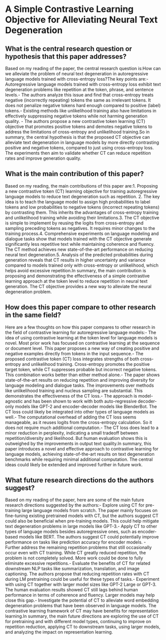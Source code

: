# A Simple Contrastive Learning Objective for Alleviating Neural Text   Degeneration

## What is the central research question or hypothesis that this paper addresses?

Based on my reading of the paper, the central research question is:How can we alleviate the problem of neural text degeneration in autoregressive language models trained with cross-entropy loss?The key points are:- Autoregressive language models trained with cross-entropy loss exhibit text degeneration problems like repetition at the token, phrase, and sentence levels.- The authors analyze this issue and find that cross-entropy treats negative (incorrectly repeating) tokens the same as irrelevant tokens. It does not penalize negative tokens hard enough compared to positive (label) tokens.- Existing methods like unlikelihood training also have limitations in effectively suppressing negative tokens while not harming generation quality. - The authors propose a new contrastive token learning (CT) objective that promotes positive tokens and demotes negative tokens to address the limitations of cross-entropy and unlikelihood training.So in summary, the central hypothesis is that the proposed CT objective can alleviate text degeneration in language models by more directly contrasting positive and negative tokens, compared to just using cross-entropy loss. The experiments then aim to validate whether CT can reduce repetition rates and improve generation quality.


## What is the main contribution of this paper?

Based on my reading, the main contributions of this paper are:1. Proposing a new contrastive token (CT) learning objective for training autoregressive language models to reduce text degeneration such as repetition. 2. The key idea is to teach the language model to assign high probabilities to label tokens and low probabilities to negative tokens (incorrect repeating tokens) by contrasting them. This inherits the advantages of cross-entropy training and unlikelihood training while avoiding their limitations.3. The CT objective is simple to implement by reusing the logits from cross-entropy and sampling preceding tokens as negatives. It requires minor changes to the training process.4. Comprehensive experiments on language modeling and dialogue tasks show that models trained with the CT objective generate significantly less repetitive text while maintaining coherence and fluency. The CT method achieves new state-of-the-art performance on reducing neural text degeneration.5. Analysis of the predicted probabilities during generation reveals that CT results in higher uncertainty and variance compared to models trained only with cross-entropy or unlikelihood, which helps avoid excessive repetition.In summary, the main contribution is proposing and demonstrating the effectiveness of a simple contrastive learning approach at the token level to reduce repetition in neural text generation. The CT objective provides a new way to alleviate the neural degeneration problem.


## How does this paper compare to other research in the same field?

Here are a few thoughts on how this paper compares to other research in the field of contrastive learning for autoregressive language models:- The idea of using contrastive learning at the token level for language models is novel. Most prior work has focused on contrastive learning at the sequence or document level. This paper proposes a new way of creating positive and negative examples directly from tokens in the input sequence.- The proposed contrastive token (CT) loss integrates strengths of both cross-entropy and unlikelihood training. Cross-entropy promotes the positive target token, while CT suppresses probable but incorrect negative tokens. This combination works better than either method alone.- The paper shows state-of-the-art results on reducing repetition and improving diversity for language modeling and dialogue tasks. The improvements over methods like unlikelihood training and nucleus sampling are substantial. This demonstrates the effectiveness of the CT loss.- The approach is model-agnostic and has been shown to work with both auto-regressive decoder-only models like GPT-2 and encoder-decoder models like BlenderBot. The CT loss could likely be integrated into other types of language models as well.- The computational overhead of adding the CT loss seems manageable, as it reuses logits from the cross-entropy calculation. So it does not require much additional computation.- The CT loss does lead to a minor reduction in perplexity, indicating a small tradeoff between repetition/diversity and likelihood. But human evaluation shows this is outweighed by the improvements in output text quality.In summary, this paper introduces a novel and effective approach to contrastive learning for language models, achieving state-of-the-art results on text degeneration benchmarks while requiring minimal additional computation. The central ideas could likely be extended and improved further in future work.


## What future research directions do the authors suggest?

Based on my reading of the paper, here are some of the main future research directions suggested by the authors:- Explore using CT for pre-training large language models from scratch. The paper mainly focuses on fine-tuning existing pretrained models with CT, but the authors suggest CT could also be beneficial when pre-training models. This could help mitigate text degeneration problems in large models like GPT-3.- Apply CT to other types of language models besides autoregressive ones, such as encoder-based models like BERT. The authors suggest CT could potentially improve performance on tasks like prediction accuracy for encoder models. - Further address the remaining repetition problems that still occasionally occur even with CT training. While CT greatly reduced repetition, the problem is not completely solved. More work could be done to fully eliminate excessive repetitions.- Evaluate the benefits of CT for related downstream NLP tasks like summarization, translation, and image captioning. The authors propose that reducing repetition rates with CT during LM pretraining could be useful for these types of tasks.- Experiment with using CT together with larger model sizes like GPT-2 Large or GPT-3. The human evaluation results showed CT still lags behind human performance in terms of coherence and fluency. Larger models may help close this gap.- Investigate the potential of CT to alleviate word embedding degeneration problems that have been observed in language models. The contrastive learning framework of CT may have benefits for representation learning.In summary, the main future directions are exploring the use of CT for pretraining and with different model types, continuing to improve on repetition reduction, applying CT to downstream tasks, using larger models, and analyzing the impact on representation learning.
